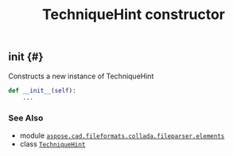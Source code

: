 ﻿---
title: TechniqueHint constructor
second_title: Aspose.CAD for Python via .NET API References
description: 
type: docs
weight: 10
url: /python-net/aspose.cad.fileformats.collada.fileparser.elements/techniquehint/__init__/
is_root: false
---

## __init__ {#}

Constructs a new instance of TechniqueHint



```python
def __init__(self):
    ...
```





### See Also
* module [`aspose.cad.fileformats.collada.fileparser.elements`](../../)
* class [`TechniqueHint`](/cad/python-net/aspose.cad.fileformats.collada.fileparser.elements/techniquehint)
